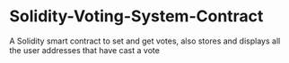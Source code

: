 # Solidity-Voting-System-Contract
A Solidity smart contract to set and get votes, also stores and displays all the user addresses that have cast a vote
